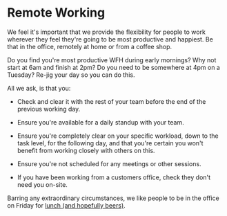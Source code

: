 # Remote Working

We feel it's important that we provide the flexibility for people to work wherever they feel they're going to be most productive and happiest. Be that in the office, remotely at home or from a coffee shop. 

Do you find you're most productive WFH during early mornings? Why not start at 6am and finish at 2pm? Do you need to be somewhere at 4pm on a Tuesday? Re-jig your day so you can do this. 

All we ask, is that you:

* Check and clear it with the rest of your team before the end of the previous working day.

* Ensure you're available for a daily standup with your team.

* Ensure you're completely clear on your specific workload, down to the task level, for the following day, and that you're certain you won't benefit from working closely with others on this. 

* Ensure you're not scheduled for any meetings or other sessions.

* If you have been working from a customers office, check they don't need you on-site. 

Barring any extraordinary circumstances, we like people to be in the office on Friday for [lunch (and hopefully beers)](/benefits/friday_lunch_beers.md).